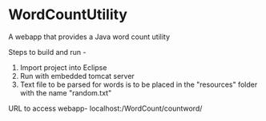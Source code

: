 # WordCountUtility
A webapp that provides a Java word count utility


Steps to build and run - 
1. Import project into Eclipse
2. Run with embedded tomcat server
3. Text file to be parsed for words is to be placed in the "resources" folder with the name "random.txt"

URL to access webapp- 
localhost:<tomcat-server-port>/WordCount/countword/<word>

